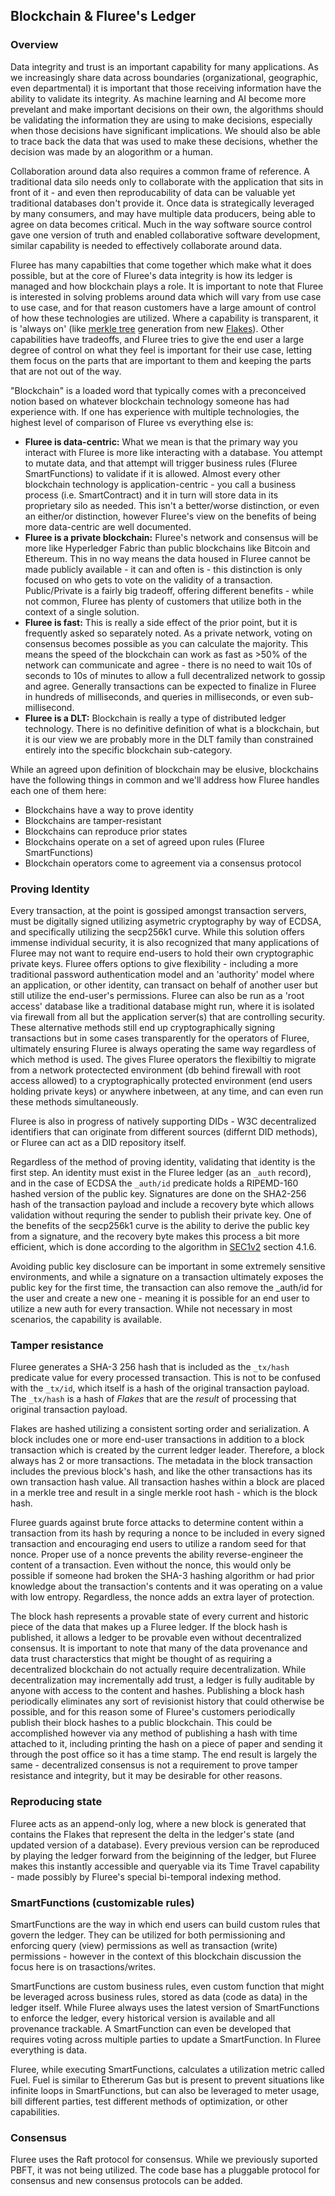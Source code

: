 ## Blockchain & Fluree's Ledger

### Overview   

Data integrity and trust is an important capability for many applications. As we increasingly share data across boundaries (organizational, geographic, even departmental) it is important that those receiving information have the ability to validate its integrity. As machine learning and AI become more prevelant and make important decisions on their own, the algorithms should be validating the information they are using to make decisions, especially when those decisions have significant implications. We should also be able to trace back the data that was used to make these decisions, whether the decision was made by an alogorithm or a human.

Collaboration around data also requires a common frame of reference. A traditional data silo needs only to collaborate with the application that sits in front of it - and even then reproducability of data can be valuable yet traditional databases don't provide it. Once data is strategically leveraged by many consumers, and may have multiple data producers, being able to agree on data becomes critical. Much in the way software source control gave one version of truth and enabled collaborative software development, similar capability is needed to effectively collaborate around data.

Fluree has many capabilties that come together which make what it does possible, but at the core of Fluree's data integrity is how its ledger is managed and how blockchain plays a role. It is important to note that Fluree is interested in solving problems around data which will vary from use case to use case, and for that reason customers have a large amount of control of how these technologies are utilized. Where a capability is transparent, it is 'always on' (like [merkle tree](https://en.wikipedia.org/wiki/Merkle_tree) generation from new [Flakes](/guides/architecture/flakes)). Other capabilities have tradeoffs, and Fluree tries to give the end user a large degree of control on what they feel is important for their use case, letting them focus on the parts that are important to them and keeping the parts that are not out of the way.

"Blockchain" is a loaded word that typically comes with a preconceived notion based on whatever blockchain technology someone has had experience with. If one has experience with multiple technologies, the highest level of comparison of Fluree vs everything else is:
- **Fluree is data-centric:** What we mean is that the primary way you interact with Fluree is more like interacting with a database. You attempt to mutate data, and that attempt will trigger business rules (Fluree SmartFunctions) to validate if it is allowed. Almost every other blockchain technology is application-centric - you call a business process (i.e. SmartContract) and it in turn will store data in its proprietary silo as needed. This isn't a better/worse distinction, or even an either/or distinction, however Fluree's view on the benefits of being more data-centric are well documented.
- **Fluree is a private blockchain:** Fluree's network and consensus will be more like Hyperledger Fabric than public blockchains like Bitcoin and Ethereum. This in no way means the data housed in Fluree cannot be made publicly available - it can and often is - this distinction is only focused on who gets to vote on the validity of a transaction. Public/Private is a fairly big tradeoff, offering different benefits - while not common, Fluree has plenty of customers that utilize both in the context of a single solution.
- **Fluree is fast:** This is really a side effect of the prior point, but it is frequently asked so separately noted. As a private network, voting on consensus becomes possible as you can calculate the majority. This means the speed of the blockchain can work as fast as >50% of the network can communicate and agree - there is no need to wait 10s of seconds to 10s of minutes to allow a full decentralized network to gossip and agree. Generally transactions can be expected to finalize in Fluree in hundreds of milliseconds, and queries in milliseconds, or even sub-millisecond.
- **Fluree is a DLT:** Blockchain is really a type of distributed ledger technology. There is no definitive definition of what is a blockchain, but it is our view we are probably more in the DLT family than constrained entirely into the specific blockchain sub-category.

While an agreed upon definition of blockchain may be elusive, blockchains have the following things in common and we'll address how Fluree handles each one of them here:
- Blockchains have a way to prove identity
- Blockchains are tamper-resistant
- Blockchains can reproduce prior states
- Blockchains operate on a set of agreed upon rules (Fluree SmartFunctions)
- Blockchain operators come to agreement via a consensus protocol


### Proving Identity

Every transaction, at the point is gossiped amongst transaction servers, must be digitally signed utilizing asymetric cryptography by way of ECDSA, and specifically utilizing the secp256k1 curve. While this solution offers immense individual security, it is also recognized that many applications of Fluree may not want to require end-users to hold their own cryptographic private keys. Fluree offers options to give flexibility - including a more traditional password authentication model and an 'authority' model where an application, or other identity, can transact on behalf of another user but still utilize the end-user's permissions. Fluree can also be run as a 'root access' database like a traditional database might run, where it is isolated via firewall from all but the application server(s) that are controlling security. These alternative methods still end up cryptographically signing transactions but in some cases transparently for the operators of Fluree, ultimately ensuring Fluree is always operating the same way regardless of which method is used. The gives Fluree operators the flexibiltiy to migrate from a network protectected environment (db behind firewall with root access allowed) to a cryptographically protected environment (end users holding private keys) or anywhere inbetween, at any time, and can even run these methods simultaneously.

Fluree is also in progress of natively supporting DIDs - W3C decentralized identifiers that can originate from different sources (differnt DID methods), or Fluree can act as a DID repository itself.

Regardless of the method of proving identity, validating that identity is the first step. An identity must exist in the Fluree ledger (as an `_auth` record), and in the case of ECDSA the `_auth/id` predicate holds a RIPEMD-160 hashed version of the public key. Signatures are done on the SHA2-256 hash of the transaction payload and include a recovery byte which allows validation without requring the sender to publish their private key. One of the benefits of the secp256k1 curve is the ability to derive the public key from a signature, and the recovery byte makes this process a bit more efficient, which is done according to the algorithm in [SEC1v2](https://www.secg.org/sec1-v2.pdf) section 4.1.6.

Avoiding public key disclosure can be important in some extremely sensitive environments, and while a signature on a transaction ultimately exposes the public key for the first time, the transaction can also remove the _auth/id for the user and create a new one - meaning it is possible for an end user to utilize a new auth for every transaction. While not necessary in most scenarios, the capability is available.


### Tamper resistance

Fluree generates a SHA-3 256 hash that is included as the `_tx/hash` predicate value for every processed transaction. This is not to be confused with the `_tx/id`, which itself is a hash of the original transaction payload. The `_tx/hash` is a hash of *Flakes* that are the *result* of processing that original transaction payload. 

Flakes are hashed utilizing a consistent sorting order and serialization. A block includes one or more end-user transactions in addition to a block transaction which is created by the current ledger leader. Therefore, a block always has 2 or more transactions. The metadata in the block transaction includes the previous block's hash, and like the other transactions has its own transaction hash value. All transaction hashes within a block are placed in a merkle tree and result in a single merkle root hash - which is the block hash.

Fluree guards against brute force attacks to determine content within a transaction from its hash by requring a nonce to be included in every signed transaction and encouraging end users to utilize a random seed for that nonce. Proper use of a nonce prevents the ability reverse-engineer the content of a transaction. Even without the nonce, this would only be possible if someone had broken the SHA-3 hashing algorithm or had prior knowledge about the transaction's contents and it was operating on a value with low entropy. Regardless, the nonce adds an extra layer of protection.

The block hash represents a provable state of every current and historic piece of the data that makes up a Fluree ledger. If the block hash is published, it allows a ledger to be provable even without decentralized consensus. It is important to note that many of the data provenance and data trust characterstics that might be thought of as requiring a decentralized blockchain do not actually require decentralization. While decentralization may incrementally add trust, a ledger is fully auditable by anyone with access to the content and hashes. Publishing a block hash periodically eliminates any sort of revisionist history that could otherwise be possible, and for this reason some of Fluree's customers periodically publish their block hashes to a public blockchain. This could be accomplished however via any method of publishing a hash with time attached to it, including printing the hash on a piece of paper and sending it through the post office so it has a time stamp. The end result is largely the same - decentralized consensus is not a requirement to prove tamper resistance and integrity, but it may be desirable for other reasons.

### Reproducing state

Fluree acts as an append-only log, where a new block is generated that contains the Flakes that represent the delta in the ledger's state (and updated version of a database). Every previous version can be reproduced by playing the ledger forward from the beiginning of the ledger, but Fluree makes this instantly accessible and queryable via its Time Travel capability - made possibly by Fluree's special bi-temporal indexing method.


### SmartFunctions (customizable rules)

SmartFunctions are the way in which end users can build custom rules that govern the ledger. They can be utilized for both permissioning and enforcing query (view) permissions as well as transaction (write) permissions - however in the context of this blockchain discussion the focus here is on trasactions/writes.

SmartFunctions are custom business rules, even custom function that might be leveraged across business rules, stored as data (code as data) in the ledger itself. While Fluree always uses the latest version of SmartFunctions to enforce the ledger, every historical version is available and all provenance trackable. A SmartFunction can even be developed that requires voting across multiple parties to update a SmartFunction. In Fluree everything is data.

Fluree, while executing SmartFunctions, calculates a utilization metric called Fuel. Fuel is similar to Ethererum Gas but is present to prevent situations like infinite loops in SmartFunctions, but can also be leveraged to meter usage, bill different parties, test different methods of optimization, or other capabilities.

### Consensus

Fluree uses the Raft protocol for consensus. While we previously suported PBFT, it was not being utilized. The code base has a pluggable protocol for consensus and new consensus protocols can be added.
